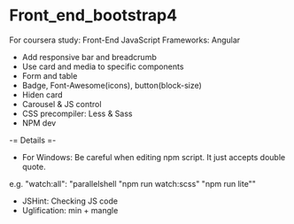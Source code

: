 # Front_end_bootstrap4
For coursera study: Front-End JavaScript Frameworks: Angular

- Add responsive bar and breadcrumb
- Use card and media to specific components
- Form and table
- Badge, Font-Awesome(icons), button(block-size)
- Hiden card
- Carousel & JS control
- CSS precompiler: Less & Sass
- NPM dev

-= Details =-
- For Windows: Be careful when editing npm script. It just accepts double quote.

e.g. "watch:all": "parallelshell \"npm run watch:scss\" \"npm run lite\""
- JSHint: Checking JS code
- Uglification: min + mangle

